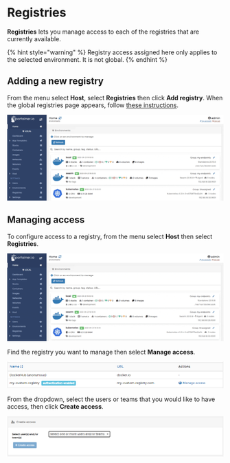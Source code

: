 # Registries

**Registries** lets you manage access to each of the registries that are currently available.

{% hint style="warning" %}
Registry access assigned here only applies to the selected environment. It is not global.
{% endhint %}

## Adding a new registry

From the menu select **Host**, select **Registries** then click **Add registry**. When the global registries page appears, follow [these instructions](../../../admin/registries/add/).

![](../../../.gitbook/assets/2.9-host-registries-1.gif)

## Managing access

To configure access to a registry, from the menu select **Host** then select **Registries**.

![](../../../.gitbook/assets/2.9-host-registries-2.gif)

Find the registry you want to manage then select **Manage access**. 

![](../../../.gitbook/assets/2.9-swarm-registries-3.png)

From the dropdown, select the users or teams that you would like to have access, then click **Create access**.

![](../../../.gitbook/assets/2.9-swarm-registries-4.png)

